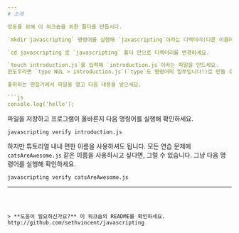 ```yaml
---
# 소개

정돈을 위해 이 워크숍을 위한 폴더를 만듭시다.

`mkdir javascripting` 명령어를 실행해 `javascripting`이라는 디렉터리(다른 이름이어도 됩니다)를 만드세요.

`cd javascripting`로 `javascripting` 폴더 안으로 디렉터리를 변경하세요.

`touch introduction.js`를 입력해 `introduction.js`이라는 파일을 만드세요.
윈도우라면 `type NUL > introduction.js`(`type`도 명령어의 일부입니다!)로 만들 수 있습니다.

좋아하는 편집기에서 파일을 열고 다음 내용을 넣으세요.

```js
console.log('hello');
```

파일을 저장하고 프로그램이 올바른지 다음 명령어를 실행해 확인하세요.

`javascripting verify introduction.js`

하지만 튜토리얼 내내 편한 이름을 사용하셔도 됩니다. 모든 연습 문제에 `catsAreAwesome.js` 같은 이름을 사용하시고 싶다면, 그럴 수 있습니다. 그냥 다음 명령어를 실행해 확인하세요.

`javascripting verify catsAreAwesome.js`

---
```



> **도움이 필요하신가요?** 이 워크숍의 README를 확인하세요. http://github.com/sethvincent/javascripting

